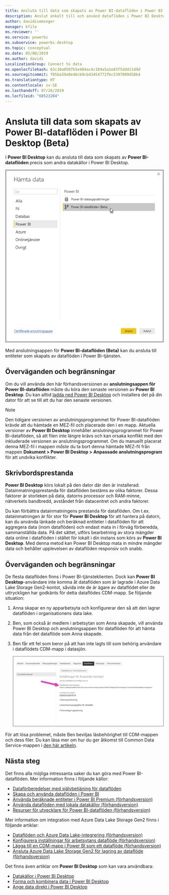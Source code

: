 ```yaml
---
title: Ansluta till data som skapats av Power BI-dataflöden i Power BI Desktop (Beta)
description: Anslut enkelt till och använd dataflöden i Power BI Desktop
author: davidiseminger
manager: kfile
ms.reviewer: ''
ms.service: powerbi
ms.subservice: powerbi-desktop
ms.topic: conceptual
ms.date: 05/08/2019
ms.author: davidi
LocalizationGroup: Connect to data
ms.openlocfilehash: 63c10a0507b5e484ac4c104a5a1e83f5dd411d9d
ms.sourcegitcommit: f05ba39a0e46cb9cb43454772fbc5397089d58b4
ms.translationtype: HT
ms.contentlocale: sv-SE
ms.lasthandoff: 07/26/2019
ms.locfileid: "68523284"
---
```

# <a name="connect-to-data-created-by-power-bi-dataflows-in-power-bi-desktop-beta"></a>Ansluta till data som skapats av Power BI-dataflöden i Power BI Desktop (Beta)
I **Power BI Desktop** kan du ansluta till data som skapats av **Power BI-dataflöden** precis som andra datakällor i Power BI Desktop.

![Anslut till dataflöden](media/desktop-connect-dataflows/connect-dataflows_01.png)

Med anslutningsappen för **Power BI-dataflöden (Beta)** kan du ansluta till entiteter som skapats av dataflöden i Power BI-tjänsten. 

## <a name="considerations-and-limitations"></a>Överväganden och begränsningar

Om du vill använda den här förhandsversionen av **anslutningsappen för Power BI-dataflöden** måste du köra den senaste versionen av **Power BI Desktop**. Du kan alltid [ladda ned Power BI Desktop](desktop-get-the-desktop.md) och installera det på din dator för att se till att du har den senaste versionen.  

> [!NOTE]
> Den tidigare versionen av anslutningsprogrammet för Power BI-dataflöden krävde att du hämtade en MEZ-fil och placerade den i en mapp. Aktuella versioner av **Power BI Desktop** innehåller anslutningsprogrammet för Power BI-dataflöden, så att filen inte längre krävs och kan orsaka konflikt med den inkluderade versionen av anslutningsprogrammet. Om du manuellt placerat denna MEZ-fil i mappen *måste* du ta bort denna hämtade MEZ-fil från mappen **Dokument > Power BI Desktop > Anpassade anslutningsprogram** för att undvika konflikter. 

## <a name="desktop-performance"></a>Skrivbordsprestanda
**Power BI Desktop** körs lokalt på den dator där den är installerad. Datainmatningsprestanda för dataflöden bestäms av olika faktorer. Dessa faktorer är storleken på data, datorns processor och RAM-minne, nätverkets bandbredd, avståndet från datacentret och andra faktorer.

Du kan förbättra datainmatningens prestanda för dataflöden. Om t.ex. datainmatningen är för stor för **Power BI Desktop** för att hantera på datorn, kan du använda länkade och beräknad entiteter i dataflöden för att aggregera data (inom dataflöden) och endast mata in i förväg förberedda, sammanställda data. På det sättet, utförs bearbetning av stora mängder data online i dataflöden i stället för lokalt i din instans som körs av **Power BI Desktop**. Med denna metod kan Power BI Desktop mata in mindre mängder data och behåller upplevelsen av dataflöden responsiv och snabb.

## <a name="considerations-and-limitations"></a>Överväganden och begränsningar

De flesta dataflöden finns i Power BI-tjänsteklienten. Dock kan **Power BI Desktop**-användare inte komma åt dataflöden som är lagrade i Azure Data Lake Storage Gen2-kontot, såvida inte de är ägare av dataflödet eller de uttryckligen har godkänts för detta dataflödes CDM-mapp. Se följande situation:

1.  Anna skapar en ny apparbetsyta och konfigurerar den så att den lagrar dataflöden i organisationens data lake.
2.  Ben, som också är medlem i arbetsytan som Anna skapade, vill använda Power BI Desktop och anslutningsappen för dataflöden för att hämta data från det dataflöde som Anna skapade.
3.  Ben får ett fel som beror på att han inte lagts till som behörig användare i dataflödets CDM-mapp i datasjön.

    ![Fel vid försök att använda dataflöde](media/service-dataflows-configure-workspace-storage-settings/dataflow-storage-settings_08.jpg)

För att lösa problemet, måste Ben beviljas läsbehörighet till CDM-mappen och dess filer. Du kan läsa mer om hur du ger åtkomst till Common Data Service-mappen i [den här artikeln](https://go.microsoft.com/fwlink/?linkid=2029121).




## <a name="next-steps"></a>Nästa steg
Det finns alla möjliga intressanta saker du kan göra med Power BI-dataflöden. Mer information finns i följande källor:

* [Dataförberedelser med självbetjäning för dataflöden](service-dataflows-overview.md)
* [Skapa och använda dataflöden i Power BI](service-dataflows-create-use.md)
* [Använda beräknade entiteter i Power BI Premium (förhandsversion)](service-dataflows-computed-entities-premium.md)
* [Använda dataflöden med lokala datakällor (förhandsversion)](service-dataflows-on-premises-gateways.md)
* [Resurser för utvecklare för Power BI-dataflöden (förhandsversion)](service-dataflows-developer-resources.md)

Mer information om integration med Azure Data Lake Storage Gen2 finns i följande artiklar:

* [Dataflöden och Azure Data Lake-integrering (förhandsversion)](service-dataflows-azure-data-lake-integration.md)
* [Konfigurera inställningar för arbetsytans dataflöde (förhandsversion)](service-dataflows-configure-workspace-storage-settings.md)
* [Lägga till en CDM-mapp i Power BI som ett dataflöde (förhandsversion)](service-dataflows-add-cdm-folder.md)
* [Ansluta Azure Data Lake Storage Gen2 för lagring av dataflöde (förhandsversion)](service-dataflows-connect-azure-data-lake-storage-gen2.md)

Det finns även artiklar om **Power BI Desktop** som kan vara användbara:

* [Datakällor i Power BI Desktop](desktop-data-sources.md)
* [Forma och kombinera data i Power BI Desktop](desktop-shape-and-combine-data.md)
* [Ange data direkt i Power BI Desktop](desktop-enter-data-directly-into-desktop.md)   

